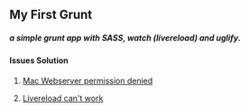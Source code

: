 ## My First Grunt

##### a simple grunt app with SASS, watch (livereload) and uglify.

#### Issues Solution

1. [Mac Webserver permission denied](http://stackoverflow.com/questions/3775102/creating-a-symbolic-link-in-sites-directory)

2. [Livereload can't work](http://stackoverflow.com/questions/20120412/grunt-contrib-watch-with-livereload-not-working)
